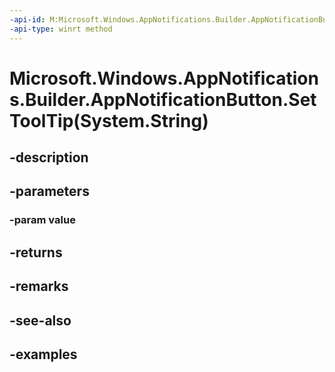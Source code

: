 ```yaml
---
-api-id: M:Microsoft.Windows.AppNotifications.Builder.AppNotificationButton.SetToolTip(System.String)
-api-type: winrt method
---
```


# Microsoft.Windows.AppNotifications.Builder.AppNotificationButton.SetToolTip(System.String)

<!--
public Microsoft.Windows.AppNotifications.Builder.AppNotificationButton SetToolTip (string value);
-->


## -description

## -parameters

### -param value

## -returns

## -remarks

## -see-also

## -examples


